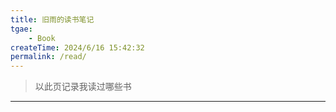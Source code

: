 ```yaml
---
title: 旧雨的读书笔记
tgae:
    - Book
createTime: 2024/6/16 15:42:32
permalink: /read/
---
```

>以此页记录我读过哪些书

----